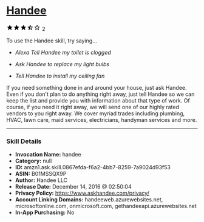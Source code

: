 # [Handee](http://alexa.amazon.com/#skills/amzn1.ask.skill.0867efda-f6a2-4bb7-8259-7a9024d93f53)
![3.5 stars](../../images/ic_star_black_18dp_1x.png)![3.5 stars](../../images/ic_star_black_18dp_1x.png)![3.5 stars](../../images/ic_star_black_18dp_1x.png)![3.5 stars](../../images/ic_star_half_black_18dp_1x.png)![3.5 stars](../../images/ic_star_border_black_18dp_1x.png) 2

To use the Handee skill, try saying...

* *Alexa Tell Handee my toilet is clogged*

* *Ask Handee to replace my light bulbs*

* *Tell Handee to install my ceiling fan*

If you need something done in and around your house, just ask Handee.  Even if you don't plan to do anything right away, just tell Handee so we can keep the list and provide you with information about that type of work.  Of course, if you need it right away, we will send one of our highly rated vendors to you right away.  We cover myriad trades including plumbing, HVAC, lawn care, maid services, electricians, handyman services and more.

***

### Skill Details

* **Invocation Name:** handee
* **Category:** null
* **ID:** amzn1.ask.skill.0867efda-f6a2-4bb7-8259-7a9024d93f53
* **ASIN:** B01MSSQX9P
* **Author:** Handee LLC
* **Release Date:** December 14, 2016 @ 02:50:04
* **Privacy Policy:** https://www.askhandee.com/privacy/
* **Account Linking Domains:** handeeweb.azurewebsites.net, microsoftonline.com, onmicrosoft.com, gethandeeapi.azurewebsites.net
* **In-App Purchasing:** No
